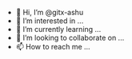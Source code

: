 - 👋 Hi, I’m @gitx-ashu
- 👀 I’m interested in ...
- 🌱 I’m currently learning ...
- 💞️ I’m looking to collaborate on ...
- 📫 How to reach me ...

<!---
gitx-ashu/gitx-ashu is a ✨ special ✨ repository because its `README.md` (this file) appears on your GitHub profile.
You can click the Preview link to take a look at your changes.
--->
